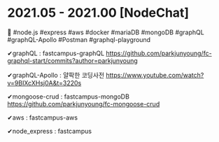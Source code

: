 # 2021.05 - 2021.00 [NodeChat]

🚀 #node.js #express #aws #docker #mariaDB #mongoDB #graphQL #graphQL-Apollo #Postman #graphql-playground

✔graphQL : fastcampus-graphQL https://github.com/parkjunyoung/fc-graphql-start/commits?author=parkjunyoung

✔graphQL-Apollo : 얄팍한 코딩사전 https://www.youtube.com/watch?v=9BIXcXHsj0A&t=3220s

✔mongoose-crud : fastcampus-mongoDB https://github.com/parkjunyoung/fc-mongoose-crud

✔aws : fastcampus-aws

✔node_express : fastcampus
